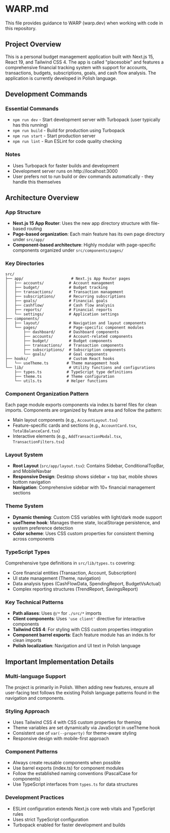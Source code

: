 # WARP.md

This file provides guidance to WARP (warp.dev) when working with code in this repository.

## Project Overview
This is a personal budget management application built with Next.js 15, React 19, and Tailwind CSS 4. The app is called "placesobie" and features a comprehensive financial tracking system with support for accounts, transactions, budgets, subscriptions, goals, and cash flow analysis. The application is currently developed in Polish language.

## Development Commands

### Essential Commands
- `npm run dev` - Start development server with Turbopack (user typically has this running)
- `npm run build` - Build for production using Turbopack
- `npm run start` - Start production server
- `npm run lint` - Run ESLint for code quality checking

### Notes
- Uses Turbopack for faster builds and development
- Development server runs on http://localhost:3000
- User prefers not to run build or dev commands automatically - they handle this themselves

## Architecture Overview

### App Structure
- **Next.js 15 App Router**: Uses the new app directory structure with file-based routing
- **Page-based organization**: Each main feature has its own page directory under `src/app/`
- **Component-based architecture**: Highly modular with page-specific components organized under `src/components/pages/`

### Key Directories
```
src/
├── app/                     # Next.js App Router pages
│   ├── accounts/           # Account management
│   ├── budget/             # Budget tracking  
│   ├── transactions/       # Transaction management
│   ├── subscriptions/      # Recurring subscriptions
│   ├── goals/              # Financial goals
│   ├── cashflow/           # Cash flow analysis
│   ├── reports/            # Financial reports
│   └── settings/           # Application settings
├── components/
│   ├── layout/             # Navigation and layout components
│   └── pages/              # Page-specific component modules
│       ├── dashboard/      # Dashboard components
│       ├── accounts/       # Account-related components
│       ├── budget/         # Budget components
│       ├── transactions/   # Transaction components
│       ├── subscriptions/  # Subscription components
│       └── goals/          # Goal components
├── hooks/                  # Custom React hooks
│   └── useTheme.ts        # Theme management hook
└── lib/                    # Utility functions and configurations
    ├── types.ts           # TypeScript type definitions
    ├── theme.ts           # Theme configuration
    └── utils.ts           # Helper functions
```

### Component Organization Pattern
Each page module exports components via index.ts barrel files for clean imports. Components are organized by feature area and follow the pattern:
- Main layout components (e.g., `AccountLayout.tsx`)  
- Feature-specific cards and sections (e.g., `AccountCard.tsx`, `TotalBalanceCard.tsx`)
- Interactive elements (e.g., `AddTransactionModal.tsx`, `TransactionFilters.tsx`)

### Layout System
- **Root Layout** (`src/app/layout.tsx`): Contains Sidebar, ConditionalTopBar, and MobileNavbar
- **Responsive Design**: Desktop shows sidebar + top bar, mobile shows bottom navigation
- **Navigation**: Comprehensive sidebar with 10+ financial management sections

### Theme System
- **Dynamic theming**: Custom CSS variables with light/dark mode support
- **useTheme hook**: Manages theme state, localStorage persistence, and system preference detection
- **Color scheme**: Uses CSS custom properties for consistent theming across components

### TypeScript Types
Comprehensive type definitions in `src/lib/types.ts` covering:
- Core financial entities (Transaction, Account, Subscription)
- UI state management (Theme, navigation)
- Data analysis types (CashFlowData, SpendingReport, BudgetVsActual)
- Complex reporting structures (TrendReport, SavingsReport)

### Key Technical Patterns
- **Path aliases**: Uses `@/*` for `./src/*` imports
- **Client components**: Uses `'use client'` directive for interactive components
- **Tailwind CSS 4**: For styling with CSS custom properties integration
- **Component barrel exports**: Each feature module has an index.ts for clean imports
- **Polish localization**: Navigation and UI text in Polish language

## Important Implementation Details

### Multi-language Support
The project is primarily in Polish. When adding new features, ensure all user-facing text follows the existing Polish language patterns found in the navigation and components.

### Styling Approach  
- Uses Tailwind CSS 4 with CSS custom properties for theming
- Theme variables are set dynamically via JavaScript in useTheme hook
- Consistent use of `var(--property)` for theme-aware styling
- Responsive design with mobile-first approach

### Component Patterns
- Always create reusable components when possible
- Use barrel exports (index.ts) for component modules  
- Follow the established naming conventions (PascalCase for components)
- Use TypeScript interfaces from `types.ts` for data structures

### Development Practices
- ESLint configuration extends Next.js core web vitals and TypeScript rules
- Uses strict TypeScript configuration
- Turbopack enabled for faster development and builds